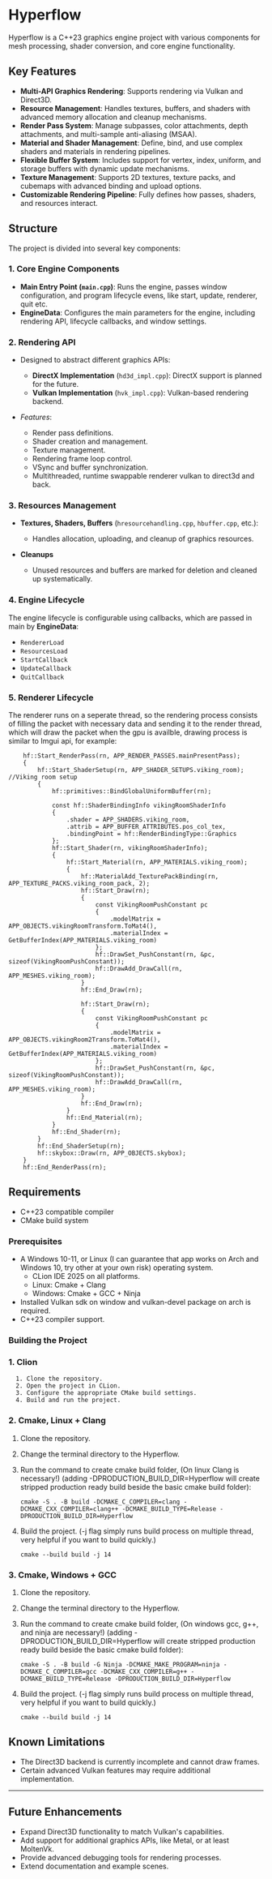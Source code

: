 # Hyperflow

Hyperflow is a C++23 graphics engine project with various components for mesh processing, shader conversion, and core engine functionality.

## Key Features

- **Multi-API Graphics Rendering**: Supports rendering via Vulkan and Direct3D.
- **Resource Management**: Handles textures, buffers, and shaders with advanced memory allocation and cleanup mechanisms.
- **Render Pass System**: Manage subpasses, color attachments, depth attachments, and multi-sample anti-aliasing (MSAA).
- **Material and Shader Management**: Define, bind, and use complex shaders and materials in rendering pipelines.
- **Flexible Buffer System**: Includes support for vertex, index, uniform, and storage buffers with dynamic update mechanisms.
- **Texture Management**: Supports 2D textures, texture packs, and cubemaps with advanced binding and upload options.
- **Customizable Rendering Pipeline**: Fully defines how passes, shaders, and resources interact.

## Structure

The project is divided into several key components:

### 1. **Core Engine Components**
- **Main Entry Point (`main.cpp`)**: Runs the engine, passes window configuration, and program lifecycle evens, like start, update, renderer, quit etc.
- **EngineData**: Configures the main parameters for the engine, including rendering API, lifecycle callbacks, and window settings.

### 2. **Rendering API**
- Designed to abstract different graphics APIs:
    - **DirectX Implementation** (`hd3d_impl.cpp`): DirectX support is planned for the future.
    - **Vulkan Implementation** (`hvk_impl.cpp`): Vulkan-based rendering backend.

- *Features*:
    - Render pass definitions.
    - Shader creation and management.
    - Texture management.
    - Rendering frame loop control.
    - VSync and buffer synchronization.
    - Multithreaded, runtime swappable renderer vulkan to direct3d and back.

### 3. **Resources Management**
- **Textures, Shaders, Buffers** (`hresourcehandling.cpp`, `hbuffer.cpp`, etc.):
    - Handles allocation, uploading, and cleanup of graphics resources.

- **Cleanups**
    - Unused resources and buffers are marked for deletion and cleaned up systematically.

### 4. **Engine Lifecycle**
The engine lifecycle is configurable using callbacks, which are passed in main by **EngineData**:
- `RendererLoad`
- `ResourcesLoad`
- `StartCallback`
- `UpdateCallback`
- `QuitCallback`

### 5. **Renderer Lifecycle**
The renderer runs on a seperate thread, so the rendering process consists of filling the packet with necessary data and sending it to the render thread, which will draw the packet when the gpu is availble, drawing process is similar to Imgui api, for example:

        hf::Start_RenderPass(rn, APP_RENDER_PASSES.mainPresentPass);
        {
            hf::Start_ShaderSetup(rn, APP_SHADER_SETUPS.viking_room); //Viking room setup
            {
                hf::primitives::BindGlobalUniformBuffer(rn);

                const hf::ShaderBindingInfo vikingRoomShaderInfo
                {
                    .shader = APP_SHADERS.viking_room,
                    .attrib = APP_BUFFER_ATTRIBUTES.pos_col_tex,
                    .bindingPoint = hf::RenderBindingType::Graphics
                };
                hf::Start_Shader(rn, vikingRoomShaderInfo);
                {
                    hf::Start_Material(rn, APP_MATERIALS.viking_room);
                    {
                        hf::MaterialAdd_TexturePackBinding(rn, APP_TEXTURE_PACKS.viking_room_pack, 2);
                        hf::Start_Draw(rn);
                        {
                            const VikingRoomPushConstant pc
                            {
                                .modelMatrix = APP_OBJECTS.vikingRoomTransform.ToMat4(),
                                .materialIndex = GetBufferIndex(APP_MATERIALS.viking_room)
                            };
                            hf::DrawSet_PushConstant(rn, &pc, sizeof(VikingRoomPushConstant));
                            hf::DrawAdd_DrawCall(rn, APP_MESHES.viking_room);
                        }
                        hf::End_Draw(rn);

                        hf::Start_Draw(rn);
                        {
                            const VikingRoomPushConstant pc
                            {
                                .modelMatrix = APP_OBJECTS.vikingRoom2Transform.ToMat4(),
                                .materialIndex = GetBufferIndex(APP_MATERIALS.viking_room)
                            };
                            hf::DrawSet_PushConstant(rn, &pc, sizeof(VikingRoomPushConstant));
                            hf::DrawAdd_DrawCall(rn, APP_MESHES.viking_room);
                        }
                        hf::End_Draw(rn);
                    }
                    hf::End_Material(rn);
                }
                hf::End_Shader(rn);
            }
            hf::End_ShaderSetup(rn);
            hf::skybox::Draw(rn, APP_OBJECTS.skybox);
        }
        hf::End_RenderPass(rn);

## Requirements

- C++23 compatible compiler
- CMake build system

### Prerequisites
- A Windows 10-11, or Linux (I can guarantee that app works on Arch and Windows 10, try other at your own risk) operating system.
  - CLion IDE 2025 on all platforms.
  - Linux: Cmake + Clang
  - Windows: Cmake + GCC + Ninja
- Installed Vulkan sdk on window and vulkan-devel package on arch is required.
- C++23 compiler support.

### Building the Project
### 1. Clion
      1. Clone the repository.
      2. Open the project in CLion.
      3. Configure the appropriate CMake build settings.
      4. Build and run the project.

### 2. Cmake, Linux + Clang
1. Clone the repository.
2. Change the terminal directory to the Hyperflow.
3. Run the command to create cmake build folder, 
   (On linux Clang is necessary!)
   (adding -DPRODUCTION_BUILD_DIR=Hyperflow will create stripped production ready build beside the basic cmake build folder):

       cmake -S . -B build -DCMAKE_C_COMPILER=clang -DCMAKE_CXX_COMPILER=clang++ -DCMAKE_BUILD_TYPE=Release -DPRODUCTION_BUILD_DIR=Hyperflow
      
4. Build the project. (-j flag simply runs build process on multiple thread, very helpful if you want to build quickly.)  
   
       cmake --build build -j 14

### 3. Cmake, Windows + GCC
1. Clone the repository.
2. Change the terminal directory to the Hyperflow.
3. Run the command to create cmake build folder,
   (On windows gcc, g++, and ninja are necessary!)
   (adding -DPRODUCTION_BUILD_DIR=Hyperflow will create stripped production ready build beside the basic cmake build folder):

       cmake -S . -B build -G Ninja -DCMAKE_MAKE_PROGRAM=ninja -DCMAKE_C_COMPILER=gcc -DCMAKE_CXX_COMPILER=g++ -DCMAKE_BUILD_TYPE=Release -DPRODUCTION_BUILD_DIR=Hyperflow

4. Build the project. (-j flag simply runs build process on multiple thread, very helpful if you want to build quickly.)

       cmake --build build -j 14

## Known Limitations
- The Direct3D backend is currently incomplete and cannot draw frames.
- Certain advanced Vulkan features may require additional implementation.

---

## Future Enhancements
- Expand Direct3D functionality to match Vulkan's capabilities.
- Add support for additional graphics APIs, like Metal, or at least MoltenVk.
- Provide advanced debugging tools for rendering processes.
- Extend documentation and example scenes.
